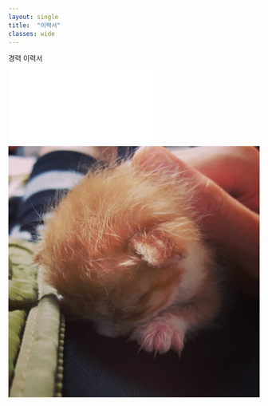 ```yaml
---
layout: single
title:  "이력서"
classes: wide
---
```

경력 이력서

![최성준](/assets/images/IAM.pdf)
![test](/assets/images/profile.jpg)

